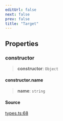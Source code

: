 ```yaml
---
editUrl: false
next: false
prev: false
title: "Target"
---
```


## Properties

### constructor

> **constructor**: `Object`

#### constructor.name

> **name**: `string`

#### Source

[types.ts:68](https://github.com/chord-ts/rpc/blob/d3d88c3/src/types.ts#L68)
